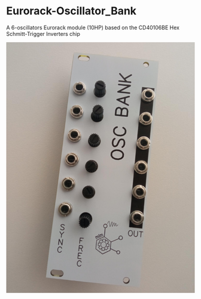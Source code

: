 # Eurorack-Oscillator_Bank
A 6-oscillators Eurorack module (10HP) based on the CD40106BE Hex Schmitt-Trigger Inverters chip

![alt text](https://github.com/SlowProject/Eurorack-Oscillator_Bank/blob/main/pics/front.jpg)
